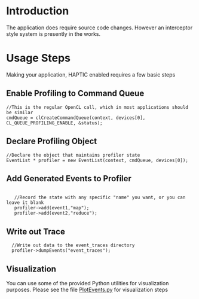# Introduction #

The application does require source code changes.
However an interceptor style system is presently in the works.


# Usage Steps #
Making your application, HAPTIC enabled requires a few basic steps

## Enable Profiling to Command Queue ##

```
//This is the regular OpenCL call, which in most applications should be similar
cmdQueue = clCreateCommandQueue(context, devices[0], CL_QUEUE_PROFILING_ENABLE, &status);

```

## Declare Profiling Object ##

```
//Declare the object that maintains profiler state
EventList * profiler = new EventList(context, cmdQueue, devices[0]);
```

## Add Generated Events to Profiler ##

```

   //Record the state with any specific "name" you want, or you can leave it blank
   profiler->add(event1,"map");
   profiler->add(event2,"reduce");

```

## Write out Trace ##

```
  //Write out data to the event_traces directory
  profiler->dumpEvents("event_traces");
```

## Visualization ##

You can use some of the provided Python utilities for visualization purposes. Please see the file [PlotEvents.py](http://code.google.com/p/clhaptic/source/browse/trunk/profiler-tools/PlotEvents.py) for visualization steps